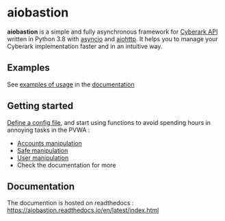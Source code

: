 # aiobastion

**aiobastion** is a simple and fully asynchronous framework for [Cyberark API](https://docs.cyberark.com/Product-Doc/OnlineHelp/PAS/Latest/en/Content/WebServices/Implementing%20Privileged%20Account%20Security%20Web%20Services%20.htm) written in Python 3.8 with [asyncio](https://docs.python.org/3/library/asyncio.html) and [aiohttp](https://github.com/aio-libs/aiohttp). 
It helps you to manage your Cyberark implementation faster and in an intuitive way.

## Examples
See [examples of usage](https://aiobastion.readthedocs.io/en/latest/started.html#examples) in the [documentation](https://aiobastion.readthedocs.io/en/latest/index.html)

## Getting started
[Define a config file](https://aiobastion.readthedocs.io/en/latest/login.html#define-a-configuration-file), and start using functions to avoid spending hours in annoying tasks in the PVWA :

* [Accounts manipulation](https://aiobastion.readthedocs.io/en/latest/accounts.html)
* [Safe manipulation](https://aiobastion.readthedocs.io/en/latest/safe.html)
* [User manipulation](https://aiobastion.readthedocs.io/en/latest/users.html)
* Check the documentation for more


## Documentation
The documention is hosted on readthedocs : https://aiobastion.readthedocs.io/en/latest/index.html
